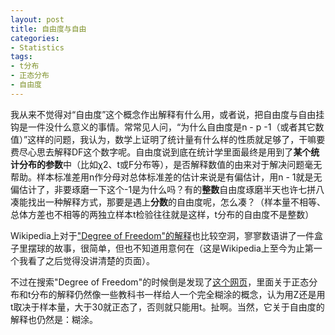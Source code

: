 ```yaml
---
layout: post
title: 自由度与自由
categories:
- Statistics
tags:
- t分布
- 正态分布
- 自由度
---
```


我从来不觉得对“自由度”这个概念作出解释有什么用，或者说，把自由度与自由挂钩是一件没什么意义的事情。常常见人问，“为什么自由度是n - p -1（或者其它数值）”这样的问题，我认为，数学上证明了统计量有什么样的性质就足够了，干嘛要费尽心思去解释DF这个数字呢。自由度说到底在统计学里面最终是用到了**某个统计分布的参数**中（比如χ2、t或F分布等），是否解释数值的由来对于解决问题毫无帮助。样本标准差用n作分母对总体标准差的估计来说是有偏估计，用n - 1就是无偏估计了，非要琢磨一下这个-1是为什么吗？有的**整数**自由度琢磨半天也许七拼八凑能找出一种解释方式，那要是遇上**分数**的自由度呢，怎么凑？（样本量不相等、总体方差也不相等的两独立样本t检验往往就是这样，t分布的自由度不是整数）

Wikipedia上对于["Degree of Freedom"的解释](http://en.wikipedia.org/wiki/Degrees_of_freedom_%28statistics%29)也比较空洞，寥寥数语讲了一件盒子里摆球的故事，很简单，但也不知道用意何在（这是Wikipedia上至今为止第一个我看了之后觉得没讲清楚的页面）。

不过在搜索"Degree of Freedom"的时候倒是发现了[这个网页](http://www.bized.co.uk/timeweb/digging/dig_source_dof.htm)，里面关于正态分布和t分布的解释仍然像一些教科书一样给人一个完全糊涂的概念，认为用Z还是用t取决于样本量，大于30就正态了，否则就只能用t。扯啊。当然，它关于自由度的解释也仍然是：糊涂。
